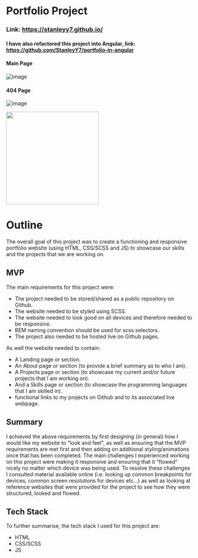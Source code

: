 # Portfolio Project

### Link: https://stanleyy7.github.io/

#### I have also refactored this project into Angular, link: https://github.com/StanleyY7/portfolio-in-angular

#### Main Page

![image](https://user-images.githubusercontent.com/119549394/207509489-d24f9110-d557-42fe-90ba-303f636ebb6d.png)

#### 404 Page

![image](https://user-images.githubusercontent.com/119549394/228779432-96a50594-7757-4ff0-9142-9a1e123ba2c7.png)

<img width="250" src="https://github.com/StanleyY7/StanleyY7.github.io/actions/workflows/main.yml/badge.svg"/>

# Outline
The overall goal of this project was to create a functioning and responsive portfolio website (using HTML, CSS/SCSS and JS) to showcase our skills and the projects that we are working on.

## MVP
The main requirements for this project were:
- The project needed to be stored/shared as a public repository on Github.
- The website needed to be styled using SCSS.
- The website needed to look good on all devices and therefore needed to be responsive.
- BEM naming convention should be used for scss selectors.
- The project also needed to be hosted live on Github pages. 

As well the website needed to contain:
- A Landing page or section.
- An About page or section (to provide a brief summary as to who I am).
- A Projects page or section (to showcase my current and/or future projects that I am working on).
- And a Skills page or section (to showcase the programming languages that I am skilled in).
- functional links to my projects on Github and to its associated live webpage. 

## Summary 
I achieved the above requirements by first designing (in general) how I would like my website to "look and feel", as well as ensuring that the MVP requirements are met first and then adding on additional styling/animations once that has been completed. The main challenges I experienced working on this project were making it responsive and ensuring that it "flowed" nicely no matter which device was being used. To resolve these challenges I consulted material available online (i.e. looking up common breakpoints for devices, common screen resolutions for devices etc...) as well as looking at reference websites that were provided for the project to see how they were structured, looked and flowed.

## Tech Stack
To further summarise, the tech stack I used for this project are:
- HTML
- CSS/SCSS
- JS

